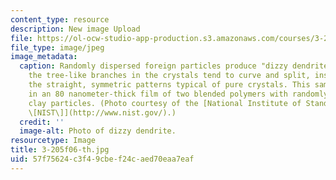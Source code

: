 ```yaml
---
content_type: resource
description: New image Upload
file: https://ol-ocw-studio-app-production.s3.amazonaws.com/courses/3-205-thermodynamics-and-kinetics-of-materials-fall-2006/57f75624c3f49cbef24caed70eaa7eaf_3-205f06-th.jpg
file_type: image/jpeg
image_metadata:
  caption: Randomly dispersed foreign particles produce "dizzy dendrites," in which
    the tree-like branches in the crystals tend to curve and split, instead of forming
    the straight, symmetric patterns typical of pure crystals. This sample was grown
    in an 80 nanometer-thick film of two blended polymers with randomly dispersed
    clay particles. (Photo courtesy of the [National Institute of Standards and Technology
    \[NIST\]](http://www.nist.gov/).)
  credit: ''
  image-alt: Photo of dizzy dendrite.
resourcetype: Image
title: 3-205f06-th.jpg
uid: 57f75624-c3f4-9cbe-f24c-aed70eaa7eaf
---
```

